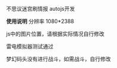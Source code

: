 不思议迷宫刷情报
autojs开发

**使用说明**
分辨率 1080*2388

js中的图片位置，请根据实际情况自行修改


雷电模拟器测试通过


梦幻码头没有进行战斗，如需战斗，自行修改


